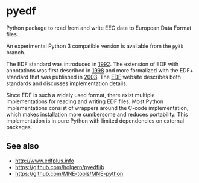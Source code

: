 # pyedf

Python package to read from and write EEG data to European Data Format files.

An experimental Python 3 compatible version is available from the `py3k` branch.

The EDF standard was introduced in [1992](https://doi.org/10.1016/0013-4694(92)90009-7). The extension of EDF with annotations was first described in [1998](https://doi.org/10.1016/S0013-4694(98)00029-7) and more formalized with the EDF+ standard that was published in [2003](https://doi.org/10.1016/S1388-2457(03)00123-8). The [EDF](http://www.edfplus.info) website describes both standards and discusses implementation details.

Since EDF is such a widely used format, there exist multiple implementations for reading and writing EDF files. Most Python implementations consist of wrappers around the C-code implementation, which makes installation more cumbersome and reduces portability. This implementation is in pure Python with limited dependencies on external packages.

## See also
  - http://www.edfplus.info
  - https://github.com/holgern/pyedflib
  - https://github.com/MNE-tools/MNE-python
